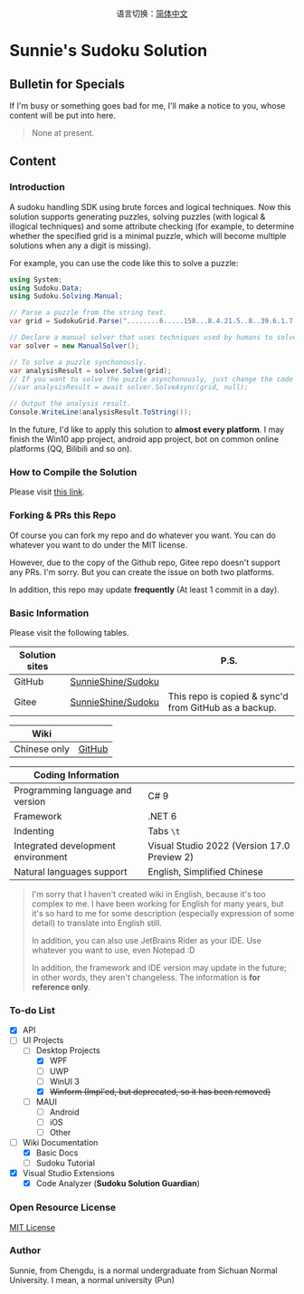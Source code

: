 <center>语言切换：<a href="README-zh-cn.md">简体中文</a></center>

# Sunnie's Sudoku Solution

## Bulletin for Specials

If I'm busy or something goes bad for me, I'll make a notice to you, whose content will be put into here.

> None at present.

## Content

### Introduction

A sudoku handling SDK using brute forces and logical techniques. Now this solution supports generating puzzles, solving puzzles (with logical & illogical techniques) and some attribute checking (for example, to determine whether the specified grid is a minimal puzzle, which will become multiple solutions when any a digit is missing).

For example, you can use the code like this to solve a puzzle:

```csharp
using System;
using Sudoku.Data;
using Sudoku.Solving.Manual;

// Parse a puzzle from the string text.
var grid = SudokuGrid.Parse("........6.....158...8.4.21.5..8..39.6.1.7.8.5.89..5..1.24.5.9...659.....9........");

// Declare a manual solver that uses techniques used by humans to solve a puzzle.
var solver = new ManualSolver();

// To solve a puzzle synchonously.
var analysisResult = solver.Solve(grid);
// If you want to solve the puzzle asynchonously, just change the code to:
//var analysisResult = await solver.SolveAsync(grid, null);

// Output the analysis result.
Console.WriteLine(analysisResult.ToString());
```

In the future, I'd like to apply this solution to **almost every platform**. I may finish the Win10 app project, android app project, bot on common online platforms (QQ, Bilibili and so on).

### How to Compile the Solution

Please visit [this link](https://sunnieshine.github.io/Sudoku/how-to/How-To-Compile-The-Solution).

### Forking & PRs this Repo

Of course you can fork my repo and do whatever you want. You can do whatever you want to do under the MIT license.

However, due to the copy of the Github repo, Gitee repo doesn't support any PRs. I'm sorry. But you can create the issue on both two platforms.

In addition, this repo may update **frequently** (At least 1 commit in a day).

### Basic Information

Please visit the following tables.

| Solution sites |                                                             | P.S.                                                  |
| -------------- | ----------------------------------------------------------- | ----------------------------------------------------- |
| GitHub         | [SunnieShine/Sudoku](https://github.com/SunnieShine/Sudoku) |                                                       |
| Gitee          | [SunnieShine/Sudoku](https://gitee.com/SunnieShine/Sudoku)  | This repo is copied & sync'd from GitHub as a backup. |

| Wiki         |                                                |
| ------------ | ---------------------------------------------- |
| Chinese only | [GitHub](https://sunnieshine.github.io/Sudoku) |

| Coding Information                 |                                             |
| ---------------------------------- | ------------------------------------------- |
| Programming language and version   | C# 9                                        |
| Framework                          | .NET 6                                      |
| Indenting                          | Tabs `\t`                                   |
| Integrated development environment | Visual Studio 2022 (Version 17.0 Preview 2) |
| Natural languages support          | English, Simplified Chinese                 |

> I'm sorry that I haven't created wiki in English, because it's too complex to me. I have been working for English for many years, but it's so hard to me for some description (especially expression of some detail) to translate into English still.
>
> In addition, you can also use JetBrains Rider as your IDE. Use whatever you want to use, even Notepad :D
>
> In addition, the framework and IDE version may update in the future; in other words, they aren't changeless. The information is **for reference only**.

### To-do List

* [x] API
* [ ] UI Projects
  * [ ] Desktop Projects
    * [x] WPF
    * [ ] UWP
    * [ ] WinUI 3
    * [x] ~~Winform (Impl'ed, but deprecated, so it has been removed)~~
  * [ ] MAUI
    * [ ] Android
    * [ ] iOS
    * [ ] Other
* [ ] Wiki Documentation
  * [x] Basic Docs
  * [ ] Sudoku Tutorial
* [x] Visual Studio Extensions
  * [x] Code Analyzer (**Sudoku Solution Guardian**)

### Open Resource License

[MIT License](https://github.com/SunnieShine/Sudoku/blob/main/LICENSE)

### Author

Sunnie, from Chengdu, is a normal undergraduate from Sichuan Normal University. I mean, a normal university (Pun)

